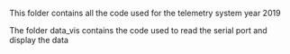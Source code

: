 This folder contains all the code used for the telemetry system year 2019

The folder data_vis  contains the code used to read the serial port and display the data
